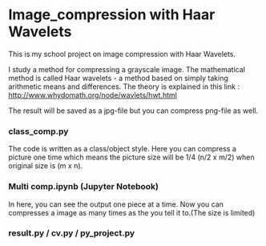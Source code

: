 # Image_compression with Haar Wavelets

This is my school project on image compression with Haar Wavelets.

I study a method for compressing a grayscale image. 
The mathematical method is called Haar wavelets - a method based on simply taking arithmetic means and differences.
The theory is explained in this link :
http://www.whydomath.org/node/wavlets/hwt.html

The result will be saved as a jpg-file but you can compress png-file as well.



### class_comp.py

The code is written as a class/object style.
Here you can compress a picture one time which means the picture size will be 1/4 (n/2 x m/2) when original size is (m x n).



### Multi comp.ipynb (Jupyter Notebook)

In here, you can see the output one piece at a time.
Now you can compresses a image as many times as the you tell it to.(The size is limited)


### result.py / cv.py / py_project.py




